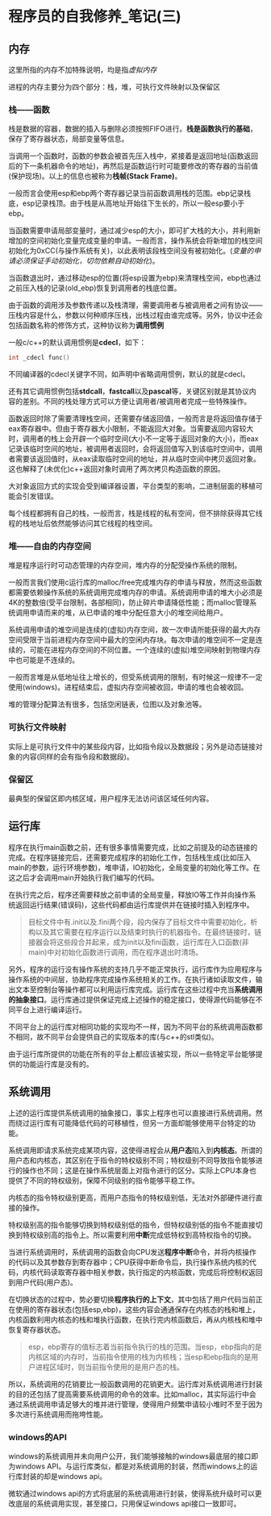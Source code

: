 # 程序员的自我修养_笔记(三)

## 内存

这里所指的内存不加特殊说明，均是指*虚拟内存*

进程的内存主要分为四个部分：栈，堆，可执行文件映射以及保留区

### 栈——函数

栈是数据的容器，数据的插入与删除必须按照FIFO进行。**栈是函数执行的基础**，保存了寄存器状态，局部变量等信息。

当调用一个函数时，函数的参数会被首先压入栈中，紧接着是返回地址(函数返回后的下一条机器命令的地址)，再然后是函数运行时可能要修改的寄存器的当前值(保护现场)。以上的信息也被称为**栈帧(Stack Frame)**。

一般而言会使用esp和ebp两个寄存器记录当前函数调用栈的范围。ebp记录栈底，esp记录栈顶。由于栈是从高地址开始往下生长的，所以一般esp要小于ebp。

当函数需要申请局部变量时，通过减少esp的大小，即可扩大栈的大小，并利用新增加的空间初始化变量完成变量的申请。一般而言，操作系统会将新增加的栈空间初始化为0xCC(与操作系统有关)，以此表明该段栈空间没有被初始化。(*变量的申请必须保证手动初始化，切勿依赖自动初始化*)。

当函数退出时，通过移动esp的位置(将esp设置为ebp)来清理栈空间，ebp也通过之前压入栈的记录(old_ebp)恢复到调用者的栈底位置。

由于函数的调用涉及参数传递以及栈清理，需要调用者与被调用者之间有协议——压栈内容是什么，参数以何种顺序压栈，出栈过程由谁完成等。另外，协议中还会包括函数名称的修饰方式，这种协议称为**调用惯例**

一般c/c++的默认调用惯例是**cdecl**，如下：

```c++
int _cdecl func()
```

不同编译器的cdecl关键字不同，如声明中省略调用惯例，默认的就是cdecl。

还有其它调用惯例包括**stdcall**，**fastcall**以及**pascal**等，关键区别就是其协议内容的差别。不同的栈处理方式可以方便让调用者/被调用者完成一些特殊操作。

函数返回时除了需要清理栈空间，还需要存储返回值，一般而言是将返回值存储于eax寄存器中。但由于寄存器大小限制，不能返回大对象。当需要返回内容较大时，调用者的栈上会开辟一个临时空间(大小不一定等于返回对象的大小)，而eax记录该临时空间的地址，被调用者返回时，会将返回值写入到该临时空间中，调用者需要该返回值时，从eax读取临时空间的地址，并从临时空间中拷贝返回对象。这也解释了(未优化)c++返回对象时调用了两次拷贝构造函数的原因。

大对象返回方式的实现会受到编译器设置，平台类型的影响，二进制层面的移植可能会引发错误。

每个线程都拥有自己的栈，一般而言，栈是线程的私有空间，但不排除获得其它线程的栈地址后依然能够访问其它线程的栈空间。

### 堆——自由的内存空间

堆是程序运行时可动态管理的内存空间，堆内存的分配受操作系统的限制。

一般而言我们使用c运行库的malloc/free完成堆内存的申请与释放，然而这些函数都需要依赖操作系统的系统调用完成堆内存的申请。系统调用申请的堆大小必须是4K的整数倍(受平台限制，各部相同)，防止碎片申请降低性能；而malloc管理系统调用申请而来的堆，从已申请的堆中分配任意大小的堆空间给用户。

系统调用申请的堆空间是连续的(虚拟)内存空间，故一次申请所能获得的最大内存空间受限于当前进程内存空间中最大的空闲内存块。每次申请的堆空间不一定是连续的，可能在进程内存空间的不同位置。一个连续的(虚拟)堆空间映射到物理内存中也可能是不连续的。

一般而言堆是从低地址往上增长的，但受系统调用的限制，有时候这一规律不一定使用(windows)。进程结束后，虚拟内存空间被收回，申请的堆也会被收回。

堆的管理分配算法有很多，包括空闲链表，位图以及对象池等。

### 可执行文件映射

实际上是可执行文件中的某些段内容，比如指令段以及数据段；另外是动态链接对象的内容(同样的会有指令段和数据段)。

### 保留区

最典型的保留区即内核区域，用户程序无法访问该区域任何内容。

## 运行库

程序在执行main函数之前，还有很多事情需要完成，比如之前提及的动态链接的完成。在程序链接完后，还需要完成程序的初始化工作，包括栈生成(比如压入main的参数，运行环境参数)，堆申请，IO初始化，全局变量的初始化等工作。在这之后才会调用main开始执行我们编写的代码。

在执行完之后，程序还需要释放之前申请的全局变量，释放IO等工作并向操作系统返回运行结果(错误码)，这些代码都由运行库提供并在链接时插入到程序中。

> 目标文件中有.init以及.fini两个段，段内保存了目标文件中需要初始化，析构以及其它需要在程序运行以及结束时执行的机器指令。在最终链接时，链接器会将这些段合并起来，成为init以及fini函数，运行库在入口函数(非main)中对初始化函数进行调用，而在程序退出时清场。

另外，程序的运行没有操作系统的支持几乎不能正常执行，运行库作为应用程序与操作系统的中间层，协助程序完成操作系统相关的工作。在执行诸如读取文件，输出文本至控制台等操作都可以利用运行库完成。运行库在这些过程中充当**系统调用的抽象接口**。运行库通过提供保证完成上述操作的稳定接口，使得源代码能够在不同平台上进行编译运行。

不同平台上的运行库对相同功能的实现均不一样，因为不同平台的系统调用函数都不相同，故不同平台会提供自己的实现版本的库(与c++的stl类似)。

由于运行库所提供的功能在所有的平台上都应该被实现，所以一些特定平台能够提供的功能运行库是没有的。

## 系统调用

上述的运行库提供系统调用的抽象接口，事实上程序也可以直接进行系统调用。然而绕过运行库有可能降低代码的可移植性，但另一方面却能够使用平台特定的功能。

系统调用即请求系统完成某项内容，这使得进程会从**用户态**陷入到**内核态**。所谓的用户态和内核态，其区别在于指令的特权级别不同；特权级别不同导致指令能够进行的操作也不同；这是在操作系统层面上对指令进行的区分。实际上CPU本身也提供了不同的特权级别，保障不同级别的指令能够平稳工作。

内核态的指令特权级别更高，而用户态指令的特权级别低，无法对外部硬件进行直接的操作。

特权级别高的指令能够切换到特权级别低的指令，但特权级别低的指令不能直接切换到特权级别高的指令上。所以需要利用**中断**完成低特权到高特权指令的切换。

当进行系统调用时，系统调用的函数会向CPU发送**程序中断**命令，并将内核操作的代码以及其参数存到寄存器中；CPU获得中断命令后，执行操作系统内核的代码，内核代码读取寄存器中相关参数，执行指定的内核函数，完成后将控制权返回到用户代码(用户态)。

在切换状态的过程中，势必要切换**程序执行的上下文**，其中包括了用户代码当前正在使用的寄存器状态(包括esp,ebp)，这些内容会通通保存在内核态的栈和堆上，内核函数利用内核态的栈和堆执行函数，在执行完内核函数后，再从内核栈和堆中恢复寄存器状态。

> esp，ebp寄存的值标志着当前指令执行的栈的范围。当esp，ebp指向的是内核区域的内存时，当前指令使用的栈为内核栈；当esp和ebp指向的是用户进程区域时，则当前指令使用的是用户态的栈。

所以，系统调用的花销要比一般函数调用的花销更大。运行库对系统调用进行封装的目的还包括了提高需要系统调用的命令的效率。比如malloc，其实际运行中会通过系统调用申请足够大的堆并进行管理，使得用户频繁申请较小堆时不至于因为多次进行系统调用而拖垮性能。

### windows的API

windows的系统调用并未向用户公开，我们能够接触的windows最底层的接口即为windows API。与运行库类似，都是对系统调用的封装，然而windows上的运行库封装的却是windows api。

微软通过windows api的方式将底层的系统调用进行封装，使得系统升级时可以更改底层的系统调用实现，甚至接口，只用保证windows api接口一致即可。